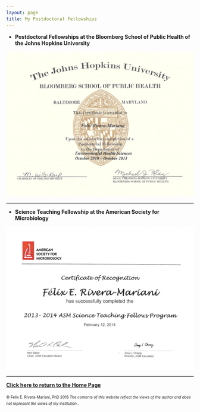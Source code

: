 ```yaml
---
layout: page
title: My Postdoctoral Fellowships
---
```


- **Postdoctoral Fellowships at the Bloomberg School of Public Health of the Johns Hopkins University**
<img src="/img/JHSPH_Fellowship.jpg" alt="Science Teaching Fellowship at ASM" class="inline"/>

---

- **Science Teaching Fellowship at the American Society for Microbiology**
<img src="/img/STF_ASM.jpg" alt="Science Teaching Fellowship at ASM" class="inline"/>

---

[**Click here to return to the Home Page**](http://www.friveram.com/)

<font size="1">&#169; Felix E. Rivera-Mariani, PhD 2018 <i>The contents of this website reflect the views of the author and does not represent the views of my institution.</i>.</font>